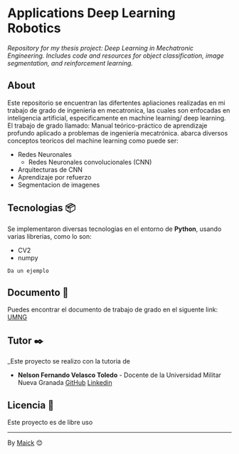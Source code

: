 # Applications Deep Learning Robotics
_Repository for my thesis project: Deep Learning in Mechatronic Engineering. Includes code and resources for object classification, image segmentation, and reinforcement learning._

## About
Este repositorio se encuentran las difertentes apliaciones realizadas en mi trabajo de grado de ingenieria en mecatronica, las cuales son enfocadas en inteligencia artificial, especificamente en machine learning/ deep learning.
El trabajo de grado llamado: Manual teórico-práctico de aprendizaje profundo aplicado a problemas de ingeniería mecatrónica. abarca diversos conceptos teoricos del machine learning como puede ser:
* Redes Neuronales
  * Redes Neuronales convolucionales (CNN)
* Arquitecturas de CNN
* Aprendizaje por refuerzo
* Segmentacion de imagenes

## Tecnologias 📦

Se implementaron diversas tecnologias en el entorno de **Python**, usando varias librerias, como lo son:
* CV2
* numpy

```
Da un ejemplo
```

## Documento 📖

Puedes encontrar el documento de trabajo de grado en el siguente link: [UMNG](https://repository.unimilitar.edu.co/items/2895e290-f05f-44e9-9e1a-34f3fc5c3e97)

## Tutor ✒️

_Este proyecto se realizo con la tutoria de
* **Nelson Fernando Velasco Toledo** - Docente de la Universidad Militar Nueva Granada [GitHub](https://github.com/nelsonfvt) [Linkedin](https://www.linkedin.com/in/nelson-fernando-velasco-toledo-1a6b6b249/)

## Licencia 📄

Este proyecto es de libre uso 


---
By [Maick](https://github.com/Maickmos) 😊
